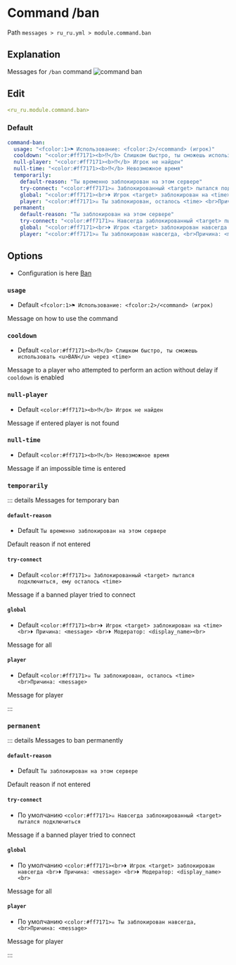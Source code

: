 # Command /ban
Path `messages > ru_ru.yml > module.command.ban`

## Explanation
Messages for `/ban` command
![command ban](/commandban.png)

## Edit
```yaml
<ru_ru.module.command.ban>
```

### Default
```yaml
command-ban:
  usage: "<fcolor:1>⚑ Использование: <fcolor:2>/<command> (игрок)"
  cooldown: "<color:#ff7171><b>⁉</b> Слишком быстро, ты сможешь использовать <u>BAN</u> через <time>"
  null-player: "<color:#ff7171><b>⁉</b> Игрок не найден"
  null-time: "<color:#ff7171><b>⁉</b> Невозможное время"
  temporarily:
    default-reason: "Ты временно заблокирован на этом сервере"
    try-connect: "<color:#ff7171>☠ Заблокированный <target> пытался подключиться, ему осталось <time>"
    global: "<color:#ff7171><br>⏵ Игрок <target> заблокирован на <time> <br>⏵ Причина: <message> <br>⏵ Модератор: <display_name><br>"
    player: "<color:#ff7171>☠ Ты заблокирован, осталось <time> <br>Причина: <message>"
  permanent:
    default-reason: "Ты заблокирован на этом сервере"
    try-connect: "<color:#ff7171>☠ Навсегда заблокированный <target> пытался подключиться"
    global: "<color:#ff7171><br>⏵ Игрок <target> заблокирован навсегда <br>⏵ Причина: <message> <br>⏵ Модератор: <display_name><br>"
    player: "<color:#ff7171>☠ Ты заблокирован навсегда, <br>Причина: <message>"
```

## Options

- Configuration is here [Ban](/en/config/module/command/command-ban/)

### `usage`
- Default `<fcolor:1>⚑ Использование: <fcolor:2>/<command> (игрок)`

Message on how to use the command

### `cooldown`
- Default `<color:#ff7171><b>⁉</b> Слишком быстро, ты сможешь использовать <u>BAN</u> через <time>`

Message to a player who attempted to perform an action without delay if `cooldown` is enabled

### `null-player`
- Default `<color:#ff7171><b>⁉</b> Игрок не найден`

Message if entered player is not found

### `null-time`
- Default `<color:#ff7171><b>⁉</b> Невозможное время`

Message if an impossible time is entered

### `temporarily`

::: details Messages for temporary ban
#### `default-reason`
- Default `Ты временно заблокирован на этом сервере`

Default reason if not entered

#### `try-connect`
- Default `<color:#ff7171>☠ Заблокированный <target> пытался подключиться, ему осталось <time>`

Message if a banned player tried to connect

#### `global`
- Default `<color:#ff7171><br>⏵ Игрок <target> заблокирован на <time> <br>⏵ Причина: <message> <br>⏵ Модератор: <display_name><br>`

Message for all

#### `player`
- Default `<color:#ff7171>☠ Ты заблокирован, осталось <time> <br>Причина: <message>`

Message for player

:::

### `permanent`

::: details Messages to ban permanently
#### `default-reason`
- Default `Ты заблокирован на этом сервере`

Default reason if not entered

#### `try-connect`
- По умолчанию `<color:#ff7171>☠ Навсегда заблокированный <target> пытался подключиться`

Message if a banned player tried to connect

#### `global`
- По умолчанию `<color:#ff7171><br>⏵ Игрок <target> заблокирован навсегда <br>⏵ Причина: <message> <br>⏵ Модератор: <display_name><br>`

Message for all

#### `player`
- По умолчанию `<color:#ff7171>☠ Ты заблокирован навсегда, <br>Причина: <message>`

Message for player

:::


